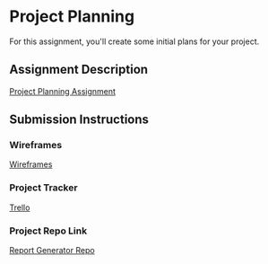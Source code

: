 # Project Planning
For this assignment, you'll create some initial plans for your project.

## Assignment Description
[Project Planning Assignment](https://education.launchcode.org/liftoff/modules/assignments/project-planning)

## Submission Instructions

### Wireframes

[Wireframes](https://miro.com/app/board/uXjVOWyQzlk=/)


### Project Tracker
[Trello](https://trello.com/b/pjucOadS/liftoff-project)


### Project Repo Link
[Report Generator Repo](https://github.com/cwils060/Report-Generator)

